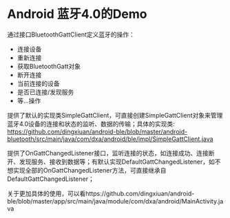 # Android 蓝牙4.0的Demo

通过接口BluetoothGattClient定义蓝牙的操作：

 - 连接设备
 - 重新连接
 - 获取BluetoothGatt对象
 - 断开连接
 - 当前连接的设备
 - 是否已连接/发现服务
 - 等...操作
 
 提供了默认的实现类SimpleGattClient，可直接创建SimpleGattClient对象来管理蓝牙4.0设备的连接和状态的监听、数据的传输；具体的实现类: https://github.com/dingxiuan/android-ble/blob/master/android-bluetooth/src/main/java/com/dxa/android/ble/impl/SimpleGattClient.java
 
 提供了OnGattChangedListener接口，监听连接的状态，如连接成功、连接断开、发现服务、接收到数据等；有默认实现DefaultGattChangedListener，如不想实现全部的OnGattChangedListener方法，可直接继承自DefaultGattChangedListener；

关于更加具体的使用，可以看https://github.com/dingxiuan/android-ble/blob/master/app/src/main/java/module/com/dxa/android/MainActivity.java
